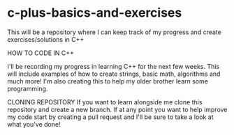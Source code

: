 # c-plus-basics-and-exercises
This will be a repository where I can keep track of my progress and create exercises/solutions in C++

HOW TO CODE IN C++

I'll be recording my progress in learning C++ for the next few weeks. This will include examples of how to create strings,
basic math, algorithms and much more! I'm also creating this to help my older brother learn some programming.

CLONING REPOSITORY
If you want to learn alongside me clone this repository and create a new branch. If at any point you want to help improve my code
start by creating a pull request and I'll be sure to take a look at what you've done!
